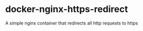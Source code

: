 docker-nginx-https-redirect
===========================

A simple nginx container that redirects all http requests to https

